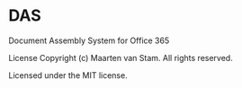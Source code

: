 # DAS
Document Assembly System for Office 365

License
Copyright (c) Maarten van Stam. All rights reserved.

Licensed under the MIT license.
